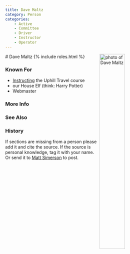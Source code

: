 ```yaml
---
title: Dave Maltz
category: Person
categories:
    - Active
    - Committee
    - Driver
    - Instructor
    - Operator
---
```

<img src="https://raw.githubusercontent.com/MeanyLodge/meanylodge.github.com/assets/img/2020-Dave-Maltz.jpeg" align="right" style="width: 40%;" alt="photo of Dave Maltz">
# Dave Maltz
{% include roles.html %}

### Known For
- [Instructing](/Person/Instructor) the Uphill Travel course
- our House Elf (think: Harry Potter)
- Webmaster

### More Info
### See Also
### History

If sections are missing from a person please add it and cite the source. If the source is personal knowledge, tag it with your name. Or send it to [Matt Simerson](/Person/Matt-Simerson) to post.